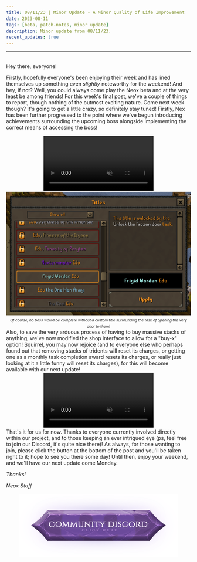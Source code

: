 ```yaml
---
title: 08/11/23 | Minor Update - A Minor Quality of Life Improvement
date: 2023-08-11
tags: [beta, patch-notes, minor update]
description: Minor update from 08/11/23.
recent_updates: true
---
```


***
<br>
Hey there, everyone!

Firstly, hopefully everyone's been enjoying their week and has lined themselves up something even <em>slightly</em> noteworthy for the weekend! And hey, if not? Well, you could always come play the Neox beta and at the very least be among friends! For this week's final post, we've a couple of things to report, though nothing of the outmost exciting nature. Come next week though? It's going to get a little crazy, so definitely stay tuned! Firstly, Nex has been further progressed to the point where we've begun introducing achievements surrounding the upcoming boss alongside implementing the correct means of accessing the boss!
<div class="spacer-medium"></div>
<center>
<video autoplay loop muted><source src="/assets/img/updates/081123/nextasks.mp4" type="video/mp4"></video>
</center>
<div class="spacer-medium"></div>
<center>
<img src="/assets/img/updates/081123/title.png"><br>
<em><font size="1">Of course, no boss would be complete without a custom title surrounding the task of opening the very door to them!</font></em>
</center>
<div class="spacer-medium"></div>
Also, to save the very arduous process of having to buy massive stacks of anything, we've now modified the shop interface to allow for a "buy-x" option! Squirrel, you may now rejoice (and to everyone else who perhaps found out that removing stacks of tridents will reset its charges, or getting one as a monthly task completion award resets its charges, or really just looking at it a little funny will reset its charges), for this will become available with our next update!
<div class="spacer-medium"></div>
<center>
<video autoplay loop muted><source src="/assets/img/updates/081123/buyx.mp4" type="video/mp4"></video>
</center>
<div class="spacer-medium"></div>
That's it for us for now. Thanks to everyone currently involved directly within our project, and to those keeping an ever intrigued eye (ps, feel free to join our Discord, it's quite nice there)! As always, for those wanting to join, please click the button at the bottom of the post and you'll be taken right to it; hope to see you there some day! Until then, enjoy your weekend, and we'll have our next update come Monday.

<em>Thanks!

<em>Neox Staff<br>

<div class="spacer-medium"></div>
<center><a href="https://discord.com/invite/neoxps"><img src="/assets/img/JoinDiscord.png"></a></center>
